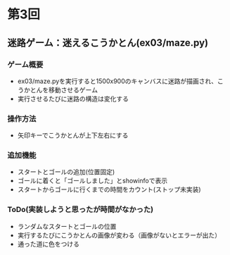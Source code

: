 # 第3回
## 迷路ゲーム：迷えるこうかとん(ex03/maze.py)

### ゲーム概要
- ex03/maze.pyを実行すると1500x900のキャンバスに迷路が描画され、こうかとんを移動させるゲーム
- 実行させるたびに迷路の構造は変化する

### 操作方法
- 矢印キーでこうかとんが上下左右にする

### 追加機能
- スタートとゴールの追加(位置固定)
- ゴールに着くと「ゴールしました」とshowinfoで表示
- スタートからゴールに行くまでの時間をカウント(ストップ未実装)

### ToDo(実装しようと思ったが時間がなかった)
- ランダムなスタートとゴールの位置
- 実行するたびにこうかとんの画像が変わる（画像がないとエラーが出た）
- 通った道に色をつける